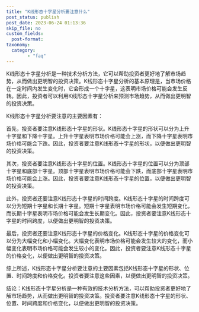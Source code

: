 ```yaml
---
title: "K线形态十字星分析要注意什么"
post_status: publish
post_date: 2023-06-24 01:13:36
skip_file: no
custom_fields: 
  post-format: 
taxonomy:
  category:
        - "faq"
---
```


K线形态十字星分析是一种技术分析方法，它可以帮助投资者更好地了解市场趋势，从而做出更明智的投资决策。K线形态十字星分析的基本原理是，当市场价格在一定时间内发生变化时，它会形成一个十字星，这表明市场价格可能会发生反转。因此，投资者可以利用K线形态十字星分析来预测市场趋势，从而做出更明智的投资决策。

K线形态十字星分析要注意的主要因素有：

首先，投资者要注意K线形态十字星的形状。K线形态十字星的形状可以分为上升十字星和下降十字星。上升十字星表明市场价格可能会上涨，而下降十字星表明市场价格可能会下跌。因此，投资者要注意K线形态十字星的形状，以便做出更明智的投资决策。

其次，投资者要注意K线形态十字星的位置。K线形态十字星的位置可以分为顶部十字星和底部十字星。顶部十字星表明市场价格可能会下跌，而底部十字星表明市场价格可能会上涨。因此，投资者要注意K线形态十字星的位置，以便做出更明智的投资决策。

此外，投资者还要注意K线形态十字星的时间跨度。K线形态十字星的时间跨度可以分为短期十字星和长期十字星。短期十字星表明市场价格可能会发生短期变化，而长期十字星表明市场价格可能会发生长期变化。因此，投资者要注意K线形态十字星的时间跨度，以便做出更明智的投资决策。

最后，投资者还要注意K线形态十字星的价格变化。K线形态十字星的价格变化可以分为大幅变化和小幅变化。大幅变化表明市场价格可能会发生较大的变化，而小幅变化表明市场价格可能会发生较小的变化。因此，投资者要注意K线形态十字星的价格变化，以便做出更明智的投资决策。

综上所述，K线形态十字星分析要注意的主要因素包括K线形态十字星的形状、位置、时间跨度和价格变化。投资者要注意这些因素，以便做出更明智的投资决策。

结论：K线形态十字星分析是一种有效的技术分析方法，可以帮助投资者更好地了解市场趋势，从而做出更明智的投资决策。投资者要注意K线形态十字星的形状、位置、时间跨度和价格变化，以便做出更明智的投资决策。
